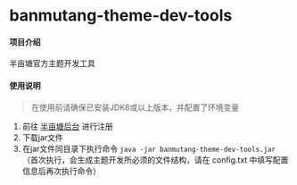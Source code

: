 # banmutang-theme-dev-tools

#### 项目介绍
半亩塘官方主题开发工具

#### 使用说明

> 在使用前请确保已安装JDK8或以上版本，并配置了环境变量

1. 前往 [半亩塘后台](https://admin.edaoe.com/register) 进行注册
2. 下载jar文件
3. 在jar文件同目录下执行命令 `java -jar banmutang-theme-dev-tools.jar` （首次执行，会生成主题开发所必须的文件结构，请在 config.txt 中填写配置信息后再次执行命令）